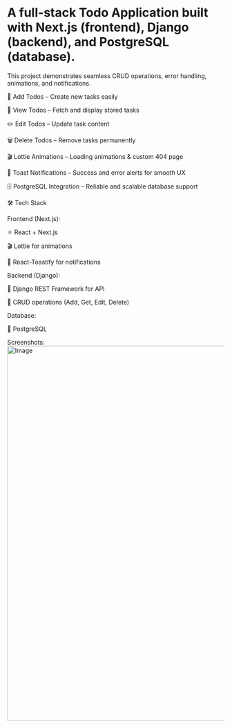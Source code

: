 # A full-stack Todo Application built with Next.js (frontend), Django (backend), and PostgreSQL (database).
This project demonstrates seamless CRUD operations, error handling, animations, and notifications.

📝 Add Todos – Create new tasks easily

📂 View Todos – Fetch and display stored tasks

✏️ Edit Todos – Update task content

🗑️ Delete Todos – Remove tasks permanently

🎬 Lottie Animations – Loading animations & custom 404 page

🔔 Toast Notifications – Success and error alerts for smooth UX

🗄️ PostgreSQL Integration – Reliable and scalable database support

🛠️ Tech Stack

Frontend (Next.js):

⚛️ React + Next.js

🎬 Lottie for animations

🔔 React-Toastify for notifications

Backend (Django):

🐍 Django REST Framework for API

🔄 CRUD operations (Add, Get, Edit, Delete)

Database:

🐘 PostgreSQL

Screenshots:
<img width="1907" height="869" alt="Image" src="https://github.com/user-attachments/assets/44af936a-522d-47d8-a5e9-0d454cecfc03" />
